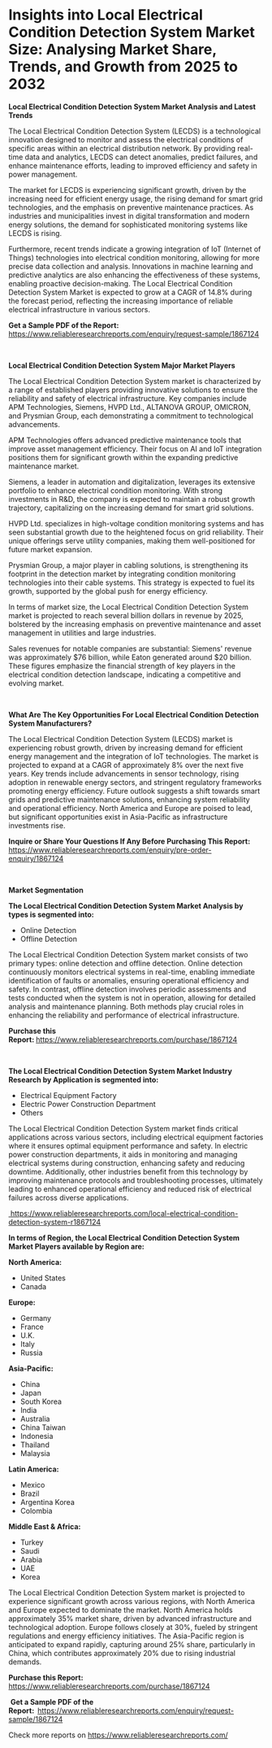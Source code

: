 <p><h1>Insights into Local Electrical Condition Detection System Market Size: Analysing Market Share, Trends, and Growth from 2025 to 2032</h1></p><p><strong>Local Electrical Condition Detection System Market Analysis and Latest Trends</strong></p>
<p><p>The Local Electrical Condition Detection System (LECDS) is a technological innovation designed to monitor and assess the electrical conditions of specific areas within an electrical distribution network. By providing real-time data and analytics, LECDS can detect anomalies, predict failures, and enhance maintenance efforts, leading to improved efficiency and safety in power management.</p><p>The market for LECDS is experiencing significant growth, driven by the increasing need for efficient energy usage, the rising demand for smart grid technologies, and the emphasis on preventive maintenance practices. As industries and municipalities invest in digital transformation and modern energy solutions, the demand for sophisticated monitoring systems like LECDS is rising. </p><p>Furthermore, recent trends indicate a growing integration of IoT (Internet of Things) technologies into electrical condition monitoring, allowing for more precise data collection and analysis. Innovations in machine learning and predictive analytics are also enhancing the effectiveness of these systems, enabling proactive decision-making. The Local Electrical Condition Detection System Market is expected to grow at a CAGR of 14.8% during the forecast period, reflecting the increasing importance of reliable electrical infrastructure in various sectors.</p></p>
<p><strong>Get a Sample PDF of the Report:&nbsp;</strong> <a href="https://www.reliableresearchreports.com/enquiry/request-sample/1867124?utm_campaign=3275&utm_medium=2&utm_source=Github&utm_content=ia&utm_term=12042025&utm_id=local-electrical-condition-detection-system">https://www.reliableresearchreports.com/enquiry/request-sample/1867124</a></p>
<p>&nbsp;</p>
<p><strong>Local Electrical Condition Detection System Major Market Players</strong></p>
<p><p>The Local Electrical Condition Detection System market is characterized by a range of established players providing innovative solutions to ensure the reliability and safety of electrical infrastructure. Key companies include APM Technologies, Siemens, HVPD Ltd., ALTANOVA GROUP, OMICRON, and Prysmian Group, each demonstrating a commitment to technological advancements.</p><p>APM Technologies offers advanced predictive maintenance tools that improve asset management efficiency. Their focus on AI and IoT integration positions them for significant growth within the expanding predictive maintenance market.</p><p>Siemens, a leader in automation and digitalization, leverages its extensive portfolio to enhance electrical condition monitoring. With strong investments in R&D, the company is expected to maintain a robust growth trajectory, capitalizing on the increasing demand for smart grid solutions.</p><p>HVPD Ltd. specializes in high-voltage condition monitoring systems and has seen substantial growth due to the heightened focus on grid reliability. Their unique offerings serve utility companies, making them well-positioned for future market expansion.</p><p>Prysmian Group, a major player in cabling solutions, is strengthening its footprint in the detection market by integrating condition monitoring technologies into their cable systems. This strategy is expected to fuel its growth, supported by the global push for energy efficiency.</p><p>In terms of market size, the Local Electrical Condition Detection System market is projected to reach several billion dollars in revenue by 2025, bolstered by the increasing emphasis on preventive maintenance and asset management in utilities and large industries.</p><p>Sales revenues for notable companies are substantial: Siemens' revenue was approximately $76 billion, while Eaton generated around $20 billion. These figures emphasize the financial strength of key players in the electrical condition detection landscape, indicating a competitive and evolving market.</p></p>
<p>&nbsp;</p>
<p><strong>What Are The Key Opportunities For Local Electrical Condition Detection System Manufacturers?</strong></p>
<p><p>The Local Electrical Condition Detection System (LECDS) market is experiencing robust growth, driven by increasing demand for efficient energy management and the integration of IoT technologies. The market is projected to expand at a CAGR of approximately 8% over the next five years. Key trends include advancements in sensor technology, rising adoption in renewable energy sectors, and stringent regulatory frameworks promoting energy efficiency. Future outlook suggests a shift towards smart grids and predictive maintenance solutions, enhancing system reliability and operational efficiency. North America and Europe are poised to lead, but significant opportunities exist in Asia-Pacific as infrastructure investments rise.</p></p>
<p><strong>Inquire or Share Your Questions If Any Before Purchasing This Report:</strong> <a href="https://www.reliableresearchreports.com/enquiry/pre-order-enquiry/1867124?utm_campaign=3275&utm_medium=2&utm_source=Github&utm_content=ia&utm_term=12042025&utm_id=local-electrical-condition-detection-system">https://www.reliableresearchreports.com/enquiry/pre-order-enquiry/1867124</a></p>
<p>&nbsp;</p>
<p><strong>Market Segmentation</strong></p>
<p><strong>The Local Electrical Condition Detection System Market Analysis by types is segmented into:</strong></p>
<p><ul><li>Online Detection</li><li>Offline Detection</li></ul></p>
<p><p>The Local Electrical Condition Detection System market consists of two primary types: online detection and offline detection. Online detection continuously monitors electrical systems in real-time, enabling immediate identification of faults or anomalies, ensuring operational efficiency and safety. In contrast, offline detection involves periodic assessments and tests conducted when the system is not in operation, allowing for detailed analysis and maintenance planning. Both methods play crucial roles in enhancing the reliability and performance of electrical infrastructure.</p></p>
<p><strong>Purchase this Report:&nbsp;</strong><a href="https://www.reliableresearchreports.com/purchase/1867124?utm_campaign=3275&utm_medium=2&utm_source=Github&utm_content=ia&utm_term=12042025&utm_id=local-electrical-condition-detection-system">https://www.reliableresearchreports.com/purchase/1867124</a></p>
<p>&nbsp;</p>
<p><strong>The Local Electrical Condition Detection System Market Industry Research by Application is segmented into:</strong></p>
<p><ul><li>Electrical Equipment Factory</li><li>Electric Power Construction Department</li><li>Others</li></ul></p>
<p><p>The Local Electrical Condition Detection System market finds critical applications across various sectors, including electrical equipment factories where it ensures optimal equipment performance and safety. In electric power construction departments, it aids in monitoring and managing electrical systems during construction, enhancing safety and reducing downtime. Additionally, other industries benefit from this technology by improving maintenance protocols and troubleshooting processes, ultimately leading to enhanced operational efficiency and reduced risk of electrical failures across diverse applications.</p></p>
<p><a href="https://www.reliableresearchreports.com/local-electrical-condition-detection-system-r1867124?utm_campaign=3275&utm_medium=2&utm_source=Github&utm_content=ia&utm_term=12042025&utm_id=local-electrical-condition-detection-system">&nbsp;https://www.reliableresearchreports.com/local-electrical-condition-detection-system-r1867124</a></p>
<p><strong>In terms of Region, the Local Electrical Condition Detection System Market Players available by Region are:</strong></p>
<p>
    <p> <strong> North America: </strong>
        <ul>
            <li>United States</li>
            <li>Canada</li>
        </ul>
        </p> 
    <p> <strong> Europe: </strong>
        <ul>
            <li>Germany</li>
            <li>France</li>
            <li>U.K.</li>
            <li>Italy</li>
            <li>Russia</li>
        </ul>
        </p> 
    <p> <strong> Asia-Pacific: </strong>
        <ul>
            <li>China</li>
            <li>Japan</li>
            <li>South Korea</li>
            <li>India</li>
            <li>Australia</li>
            <li>China Taiwan</li>
            <li>Indonesia</li>
            <li>Thailand</li>
            <li>Malaysia</li>
        </ul>
        </p> 
    <p> <strong> Latin America: </strong>
        <ul>
            <li>Mexico</li>
            <li>Brazil</li>
            <li>Argentina Korea</li>
            <li>Colombia</li>
        </ul>
        </p> 
    <p> <strong> Middle East & Africa: </strong>
        <ul>
            <li>Turkey</li>
            <li>Saudi</li>
            <li>Arabia</li>
            <li>UAE</li>
            <li>Korea</li>
        </ul>
    </p>
    </p>
<p><p>The Local Electrical Condition Detection System market is projected to experience significant growth across various regions, with North America and Europe expected to dominate the market. North America holds approximately 35% market share, driven by advanced infrastructure and technological adoption. Europe follows closely at 30%, fueled by stringent regulations and energy efficiency initiatives. The Asia-Pacific region is anticipated to expand rapidly, capturing around 25% share, particularly in China, which contributes approximately 20% due to rising industrial demands.</p></p>
<p><strong>Purchase this Report: </strong><a href="https://www.reliableresearchreports.com/purchase/1867124?utm_campaign=3275&utm_medium=2&utm_source=Github&utm_content=ia&utm_term=12042025&utm_id=local-electrical-condition-detection-system">https://www.reliableresearchreports.com/purchase/1867124</a></p>
<p>&nbsp;<strong>Get a Sample PDF of the Report:&nbsp;&nbsp;</strong><a href="https://www.reliableresearchreports.com/enquiry/request-sample/1867124?utm_campaign=3275&utm_medium=2&utm_source=Github&utm_content=ia&utm_term=12042025&utm_id=local-electrical-condition-detection-system">https://www.reliableresearchreports.com/enquiry/request-sample/1867124</a></p>
<p><strong></strong></p>
<p>Check more reports on <a href="https://www.reliableresearchreports.com/?utm_campaign=3275&utm_medium=2&utm_source=Github&utm_content=ia&utm_term=12042025&utm_id=local-electrical-condition-detection-system">https://www.reliableresearchreports.com/</a></p>